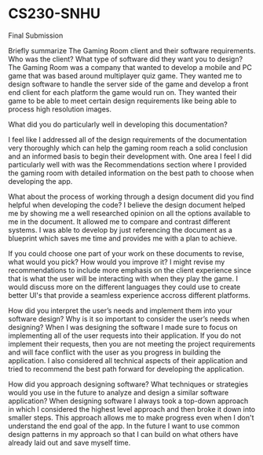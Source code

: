 # CS230-SNHU
Final Submission

Briefly summarize The Gaming Room client and their software requirements. Who was the client? What type of software did they want you to design?
The Gaming Room was a company that wanted to develop a mobile and PC game that was based around multiplayer quiz game. They wanted me to design software to handle the server side of the game and develop a front end client for each platform the game would run on. They wanted their game to be able to meet certain design requirements like being able to process high resolution images.

What did you do particularly well in developing this documentation?

I feel like I addressed all of the design requirements of the documentation very thoroughly which can help the gaming room reach a solid conclusion and an informed basis to begin their development with. One area I feel I did particularly well with was the Recommendations section where I provided the gaming room with detailed information on the best path to choose when developing the app.

What about the process of working through a design document did you find helpful when developing the code?
I believe the design document helped me by showing me a well researched opinion on all the options available to me in the document. It allowed me to compare and contrast different systems. I was able to develop by just referencing the document as a blueprint which saves me time and provides me with a plan to achieve. 

If you could choose one part of your work on these documents to revise, what would you pick? How would you improve it?
I might revise my recommendations to include more emphasis on the client experience since that is what the user will be interacting with when they play the game. I would discuss more on the different languages they could use to create better UI's that provide a seamless experience accross different platforms. 

How did you interpret the user’s needs and implement them into your software design? Why is it so important to consider the user’s needs when designing?
When I was designing the software I made sure to focus on implementing all of the user requests into their application. If you do not implement their requests, then you are not meeting the project requirements and will face conflict with the user as you progress in building the application. I also considered all technical aspects of their application and tried to recommend the best path forward for developing the application. 

How did you approach designing software? What techniques or strategies would you use in the future to analyze and design a similar software application?
When designing software I always took a top-down approach in which I considered the highest level approach and then broke it down into smaller steps. This approach allows me to make progress even when I don't understand the end goal of the app. In the future I want to use common design patterns in my approach so that I can build on what others have already laid out and save myself time. 
